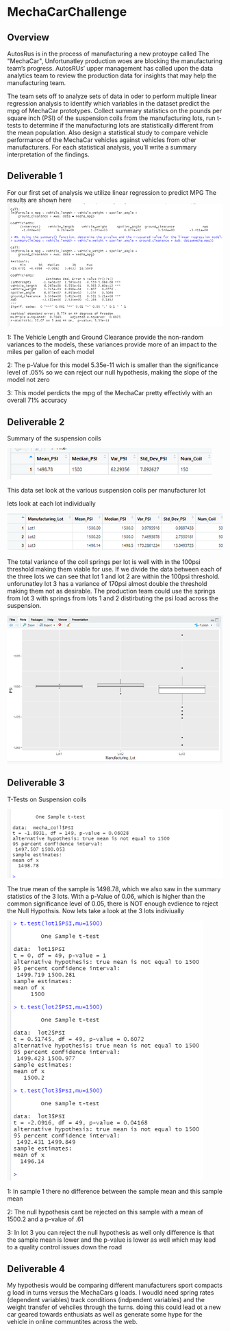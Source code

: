 # MechaCarChallenge

## Overview
AutosRus is in the process of manufacturing a new protoype called The "MechaCar", Unfortunatley production woes are blocking the manufacturing team’s progress. AutosRUs’ upper management has called upon the data analytics team to review the production data for insights that may help the manufacturing team.

The team sets off to analyze sets of data in oder to perform multiple linear regression analysis to identify which variables in the dataset predict the mpg of MechaCar prototypes. Collect summary statistics on the pounds per square inch (PSI) of the suspension coils from the manufacturing lots, run t-tests to determine if the manufacturing lots are statistically different from the mean population. Also design a statistical study to compare vehicle performance of the MechaCar vehicles against vehicles from other manufacturers. For each statistical analysis, you’ll write a summary interpretation of the findings.

## Deliverable 1

For our first set of analysis we utilize linear regression to predict MPG
The results are shown here 
 ![results](Deliverable1.png)

1: The Vehicle Length and Ground Clearance provide the non-random variances to the models, these variances provide more of an impact to the miles per gallon of each model


2: The p-Value for this model 5.35e-11 wich is smaller than the significance level of .05% so we can reject our null hypothesis, making the slope of the model not zero


3: This model perdicts the mpg of the MechaCar pretty effectivly with an overall 71% accuracy
 
 ## Deliverable 2
Summary of the suspension coils

![result](Deliverable2TotalSummary.png)

This data set look at the various suspension coils per manufacturer lot

lets look at each lot individually

![results](Deliverable2LotSummary.png)

The total variance of the coil springs per lot is well with in the 100psi threshold making them viable for use. If we divide the data between each of the three lots we can see that lot 1 and lot 2 are within the 100psi threshold. unforunatley lot 3 has a variance of 170psi almost double the threshold making them not as desirable. The production team could use the springs from lot 3 with springs from lots 1 and 2 distirbuting the psi load across the suspension.

![results](Deliverable2BoxPlot.png)

## Deliverable 3

T-Tests on Suspension coils

![results](Deliverable3SampleT-Test.png)

The true mean of the sample is 1498.78, which we also saw in the summary statistics of the 3 lots. With a p-Value of 0.06, which is higher than the common significance level of 0.05, there is NOT enough evdience to reject the Null Hypothsis. Now lets take a look at the 3 lots indiviually

![result](Deliverable3LotT-Test.png)

1: In sample 1 there no difference between the sample mean and this sample mean

2: The null hypothesis cant be rejected on this sample with a mean of 1500.2 and a p-value of .61

3: In lot 3 you can reject the null hypothesis as well only difference is that the sample mean is lower and the p-value is lower as well which may lead to a quality control issues down the road

## Deliverable 4

My hypothesis would be comparing different manufacturers sport compacts g load in turns versus the MechaCars g loads. I woudld need spring rates (dependent variables) track conditions (indpendent variables) and the weight transfer of vehciles through the turns. doing this could lead ot a new car geared towards enthusiats as well as generate some hype for the vehicle in online communtites across the web.


